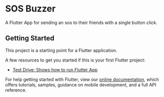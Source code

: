 # SOS Buzzer

A Flutter App for sending an sos to their friends with a single button click.

## Getting Started

This project is a starting point for a Flutter application.

A few resources to get you started if this is your first Flutter project:

- [Test Drive: Shows how to run Flutter App](https://flutter.dev/docs/get-started/test-drive)

For help getting started with Flutter, view our
[online documentation](https://flutter.dev/docs), which offers tutorials,
samples, guidance on mobile development, and a full API reference.
